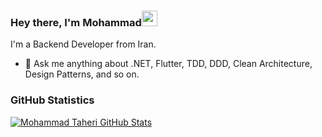 ### Hey there, I'm  Mohammad<img src="https://media.giphy.com/media/hvRJCLFzcasrR4ia7z/giphy.gif" width="25px">

<!--
<div align="center">
<p align="center">Join Me In Socials!</p>
  
<a href="https://www.linkedin.com/in/mohammad-taheri-8996821a7?utm_source=share&utm_campaign=share_via&utm_content=profile&utm_medium=android_app">
    <img src="https://img.shields.io/badge/linkedin-%230077B5.svg?&style=for-the-badge&logo=linkedin&logoColor=white" />
</a>
-->


</div>

I'm a Backend Developer from Iran.
- 💬 Ask me anything about .NET, Flutter, TDD, DDD, Clean Architecture,  Design Patterns, and so on.

<!--
- 🌏 You can find me in social that is mentioned in top Or for fast way just send me a Mail in taherimohammad08@gmail.com
-->


<!--

### Languages & Tools
<div>
<img src="https://img.shields.io/badge/.NET-0175C2?style=flat-square&logo=dotnet&logoColor=white">
<img src="https://img.shields.io/badge/Dart-02569B?style=flat-square&logo=dart&logoColor=white">
<img src="https://img.shields.io/badge/Flutter-ED8B00?style=flat-square&logo=flutter&logoColor=white">

<img src="https://img.shields.io/badge/Nodejs-4CAF50?style=flat-square&logo=Nodejs&logoColor=white">
<img src="https://img.shields.io/badge/MongoDb-4CAF50?style=flat-square&logo=MongoDb&logoColor=white">

<img src="https://img.shields.io/badge/SqlServer-A1887F?style=flat-square&logo=mss&logoColor=white">
</div>
-->

### GitHub Statistics
[![Mohammad Taheri GitHub Stats](https://github-readme-stats.vercel.app/api?username=mohammadtaherri&show_icons=true&theme=nord)](https://github.com/anuraghazra/github-readme-stats)


<!--
[![Top Langs](https://github-readme-stats.vercel.app/api/top-langs/?username=mohammadtaherri&layout=compact)](https://github.com/anuraghazra/github-readme-stats)
-->
<!--
<p align="center"> 
  Visitor count<br>
  <img src="https://profile-counter.glitch.me/mohammadtaherri/count.svg" />
</p>

-->
